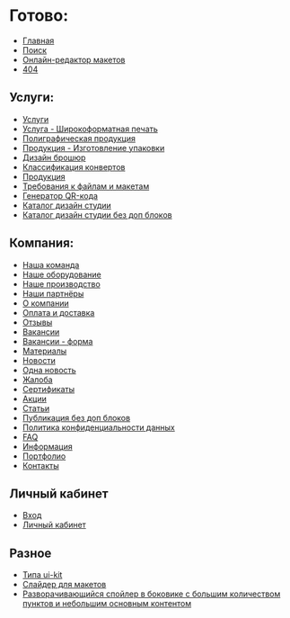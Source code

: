 # Готово:
* [Главная](https://rex4r.github.io/pmg.ae/main.html) <br>
* [Поиск](https://rex4r.github.io/pmg.ae/search.html) <br>
* [Онлайн-редактор макетов](https://rex4r.github.io/pmg.ae/online-editor.html) <br>
* [404](https://rex4r.github.io/pmg.ae/404.html) <br>

## Услуги: <br>
* [Услуги](https://rex4r.github.io/pmg.ae/services.html) <br>
* [Услуга - Широкоформатная печать](https://rex4r.github.io/pmg.ae/service.html) <br>
* [Полиграфическая продукция](https://rex4r.github.io/pmg.ae/products.html) <br>
* [Продукция - Изготовление упаковки](https://rex4r.github.io/pmg.ae/product.html) <br>
* [Дизайн брошюр](https://rex4r.github.io/pmg.ae/design-item.html) <br>
* [Классификация конвертов](https://rex4r.github.io/pmg.ae/design-item-2.html) <br>
* [Продукция](https://rex4r.github.io/pmg.ae/productiya.html) <br>
* [Требования к файлам и макетам](https://rex4r.github.io/pmg.ae/file-requirements.html) <br>
* [Генератор QR-кода](https://rex4r.github.io/pmg.ae/qr-generator.html) <br>
* [Каталог дизайн студии](https://rex4r.github.io/pmg.ae/design-catalogue.html) <br>
* [Каталог дизайн студии без доп блоков](https://rex4r.github.io/pmg.ae/design-catalogue-2.html) <br>

## Компания: <br>
* [Наша команда](https://rex4r.github.io/pmg.ae/team.html) <br>
* [Наше оборудование](https://rex4r.github.io/pmg.ae/equipment.html) <br>
* [Наше производство](https://rex4r.github.io/pmg.ae/our-production.html) <br>
* [Наши партнёры](https://rex4r.github.io/pmg.ae/partners.html) <br>
* [О компании](https://rex4r.github.io/pmg.ae/about.html) <br>
* [Оплата и доставка](https://rex4r.github.io/pmg.ae/payment.html) <br>
* [Отзывы](https://rex4r.github.io/pmg.ae/review.html) <br>
* [Вакансии](https://rex4r.github.io/pmg.ae/vacancy.html) <br>
* [Вакансии - форма](https://rex4r.github.io/pmg.ae/vacancy-form.html) <br>
* [Материалы](https://rex4r.github.io/pmg.ae/materials.html) <br>
* [Новости](https://rex4r.github.io/pmg.ae/news.html) <br>
* [Одна новость](https://rex4r.github.io/pmg.ae/news-single.html) <br>
* [Жалоба](https://rex4r.github.io/pmg.ae/complaint.html) <br>
* [Сертификаты](https://rex4r.github.io/pmg.ae/certificates.html) <br>
* [Акции](https://rex4r.github.io/pmg.ae/deals.html) <br>
* [Статьи](https://rex4r.github.io/pmg.ae/publication.html) <br>
* [Публикация без доп блоков](https://rex4r.github.io/pmg.ae/publication-2.html) <br>
* [Политика конфиденциальности данных](https://rex4r.github.io/pmg.ae/text.html) <br>
* [FAQ](https://rex4r.github.io/pmg.ae/faq.html) <br>
* [Информация](https://rex4r.github.io/pmg.ae/info.html) <br>
* [Портфолио](https://rex4r.github.io/pmg.ae/portfolio-categories.html) <br>
* [Контакты](https://rex4r.github.io/pmg.ae/contacts.html) <br>

## Личный кабинет
* [Вход](https://rex4r.github.io/pmg.ae/login.html) <br>
* [Личный кабинет](https://rex4r.github.io/pmg.ae/account.html) <br>

## Разное
* [Типа ui-kit](https://rex4r.github.io/pmg.ae/ui-kit.html) <br>
* [Слайдер для макетов](https://rex4r.github.io/pmg.ae/projects-slider.html) <br>
* [Разворачивающийся спойлер в боковике с большим количеством пунктов и небольшим основным контентом](https://rex4r.github.io/pmg.ae/float-with-big-spoiler.html) <br>
